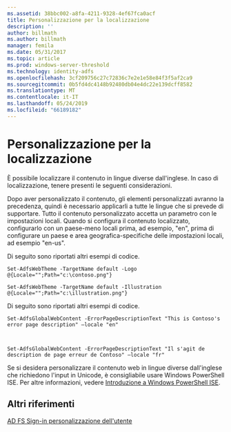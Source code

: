 ```yaml
---
ms.assetid: 38bbc002-a8fa-4211-9328-4ef67fca0acf
title: Personalizzazione per la localizzazione
description: ''
author: billmath
ms.author: billmath
manager: femila
ms.date: 05/31/2017
ms.topic: article
ms.prod: windows-server-threshold
ms.technology: identity-adfs
ms.openlocfilehash: 3cf209756c27c72836c7e2e1e58e84f3f5af2ca9
ms.sourcegitcommit: 0b5fd4dc4148b92480db04e4dc22e139dcff8582
ms.translationtype: MT
ms.contentlocale: it-IT
ms.lasthandoff: 05/24/2019
ms.locfileid: "66189182"
---
```

# <a name="customization-for-localization"></a>Personalizzazione per la localizzazione 


È possibile localizzare il contenuto in lingue diverse dall'inglese. In caso di localizzazione, tenere presenti le seguenti considerazioni.  
  
Dopo aver personalizzato il contenuto, gli elementi personalizzati avranno la precedenza, quindi è necessario applicarli a tutte le lingue che si prevede di supportare. Tutto il contenuto personalizzato accetta un parametro con le impostazioni locali. Quando si configura il contenuto localizzato, configurarlo con un paese\-meno locali prima, ad esempio, "en", prima di configurare un paese e area geografica\-specifiche delle impostazioni locali, ad esempio "en\-us".  
  
Di seguito sono riportati altri esempi di codice.  
  
    
    Set-AdfsWebTheme -TargetName default -Logo @{Locale="";Path="c:\contoso.png"}  
      
    Set-AdfsWebTheme -TargetName default -Illustration @{Locale="";Path="c:\illustration.png"}  

  
Di seguito sono riportati altri esempi di codice.  
  
 
    Set-AdfsGlobalWebContent -ErrorPageDescriptionText "This is Contoso's error page description" –locale "en"  
  
  

    Set-AdfsGlobalWebContent -ErrorPageDescriptionText "Il s'agit de description de page erreur de Contoso" –locale "fr"  
 
  
Se si desidera personalizzare il contenuto web in lingue diverse dall'inglese che richiedono l'input in Unicode, è consigliabile usare Windows PowerShell ISE. Per altre informazioni, vedere [Introduzione a Windows PowerShell ISE](https://technet.microsoft.com/library/dd315244.aspx).  

## <a name="additional-references"></a>Altri riferimenti 
[AD FS Sign-in personalizzazione dell'utente](AD-FS-user-sign-in-customization.md) 

